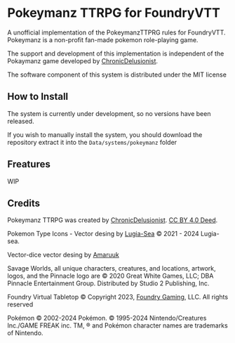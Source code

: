 # Pokeymanz TTRPG for FoundryVTT
A unofficial implementation of the PokeymanzTTPRG rules for FoundryVTT. Pokeymanz is a non-profit fan-made pokemon role-playing game.

The support and development of this implementation is independent of the Pokaymanz game developed by [ChronicDelusionist](https://chronicdelusionist.neocities.org/Pokeymanz/).

The software component of this system is distributed under the MIT license

## How to Install
The system is currently under development, so no versions have been released.

If you wish to manually install the system, you should download the repository extract it into the `Data/systems/pokeymanz` folder

## Freatures
WIP

## Credits
Pokeymanz TTRPG was created by [ChronicDelusionist](https://chronicdelusionist.neocities.org/Pokeymanz). [CC BY 4.0 Deed](https://creativecommons.org/licenses/by/4.0/).

Pokemon Type Icons - Vector desing by [Lugia-Sea](https://www.deviantart.com/lugia-sea) © 2021 - 2024 Lugia-sea.

Vector-dice vector desing by [Amaruuk](https://ko-fi.com/amaruuk/)

Savage Worlds, all unique characters, creatures, and locations, artwork, logos, and the Pinnacle logo are © 2020 Great White Games, LLC; DBA Pinnacle Entertainment Group. Distributed by Studio 2 Publishing, Inc.

Foundry Virtual Tabletop © Copyright 2023, [Foundry Gaming](https://foundryvtt.com/), LLC. All rights reserved

Pokémon © 2002-2024 Pokémon. © 1995-2024 Nintendo/Creatures Inc./GAME FREAK inc. TM, ® and Pokémon character names are trademarks of Nintendo.
